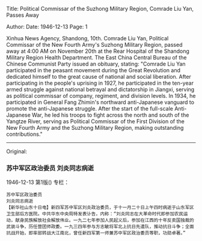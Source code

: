 Title: Political Commissar of the Suzhong Military Region, Comrade Liu Yan, Passes Away

Author: 
Date: 1946-12-13
Page: 1

Xinhua News Agency, Shandong, 10th. Comrade Liu Yan, Political Commissar of the New Fourth Army's Suzhong Military Region, passed away at 4:00 AM on November 20th at the Rear Hospital of the Shandong Military Region Health Department. The East China Central Bureau of the Chinese Communist Party issued an obituary, stating: "Comrade Liu Yan participated in the peasant movement during the Great Revolution and dedicated himself to the great cause of national and social liberation. After participating in the people's uprising in 1927, he participated in the ten-year armed struggle against national betrayal and dictatorship in Jiangxi, serving as political commissar of company, regiment, and division levels. In 1934, he participated in General Fang Zhimin's northward anti-Japanese vanguard to promote the anti-Japanese struggle. After the start of the full-scale Anti-Japanese War, he led his troops to fight across the north and south of the Yangtze River, serving as Political Commissar of the First Division of the New Fourth Army and the Suzhong Military Region, making outstanding contributions."



<hr /> 

Original: 


### 苏中军区政治委员  刘炎同志病逝

1946-12-13
第1版()
专栏：

    苏中军区政治委员
    刘炎同志病逝
    【新华社山东十日电】新四军苏中军区刘炎政治委员，于十一月二十日上午四时病逝于山东军区卫生部后方医院。中共华东中央局特发表讣告，内称：“刘炎同志在大革命时代即参加农民运动，献身民族解放社会解放伟业。一九二七年参加人民起义后，参加在江西的十年反卖国独裁的武装斗争，历任营团师政委。一九三四年参与方志敏将军北上抗日先遣队，推动抗日斗争；全面抗战开始，即率部转战大江南北，曾任新四军第一师兼苏中军区政治委员等职，功勋卓著。”
